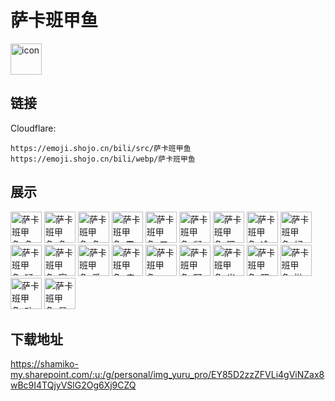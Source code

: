 # 萨卡班甲鱼
<img src="https://emoji.shojo.cn/bili/src/萨卡班甲鱼/icon.png" width="50" height="50" alt="icon">

## 链接
Cloudflare:
```
https://emoji.shojo.cn/bili/src/萨卡班甲鱼
https://emoji.shojo.cn/bili/webp/萨卡班甲鱼
```
## 展示
<img src="https://emoji.shojo.cn/bili/src/萨卡班甲鱼/萨卡班甲鱼-鱼头.png" width="50" height="50" alt="萨卡班甲鱼-鱼头">
<img src="https://emoji.shojo.cn/bili/src/萨卡班甲鱼/萨卡班甲鱼-鱼身.png" width="50" height="50" alt="萨卡班甲鱼-鱼身">
<img src="https://emoji.shojo.cn/bili/src/萨卡班甲鱼/萨卡班甲鱼-鱼尾.png" width="50" height="50" alt="萨卡班甲鱼-鱼尾">
<img src="https://emoji.shojo.cn/bili/src/萨卡班甲鱼/萨卡班甲鱼-震惊.png" width="50" height="50" alt="萨卡班甲鱼-震惊">
<img src="https://emoji.shojo.cn/bili/src/萨卡班甲鱼/萨卡班甲鱼-五头鱼.png" width="50" height="50" alt="萨卡班甲鱼-五头鱼">
<img src="https://emoji.shojo.cn/bili/src/萨卡班甲鱼/萨卡班甲鱼-凝视.png" width="50" height="50" alt="萨卡班甲鱼-凝视">
<img src="https://emoji.shojo.cn/bili/src/萨卡班甲鱼/萨卡班甲鱼-嗯嗯.png" width="50" height="50" alt="萨卡班甲鱼-嗯嗯">
<img src="https://emoji.shojo.cn/bili/src/萨卡班甲鱼/萨卡班甲鱼-冷静.png" width="50" height="50" alt="萨卡班甲鱼-冷静">
<img src="https://emoji.shojo.cn/bili/src/萨卡班甲鱼/萨卡班甲鱼-好耶.png" width="50" height="50" alt="萨卡班甲鱼-好耶">
<img src="https://emoji.shojo.cn/bili/src/萨卡班甲鱼/萨卡班甲鱼-疑问.png" width="50" height="50" alt="萨卡班甲鱼-疑问">
<img src="https://emoji.shojo.cn/bili/src/萨卡班甲鱼/萨卡班甲鱼-察觉.png" width="50" height="50" alt="萨卡班甲鱼-察觉">
<img src="https://emoji.shojo.cn/bili/src/萨卡班甲鱼/萨卡班甲鱼-爱心.png" width="50" height="50" alt="萨卡班甲鱼-爱心">
<img src="https://emoji.shojo.cn/bili/src/萨卡班甲鱼/萨卡班甲鱼-瘫倒.png" width="50" height="50" alt="萨卡班甲鱼-瘫倒">
<img src="https://emoji.shojo.cn/bili/src/萨卡班甲鱼/萨卡班甲鱼-神！.png" width="50" height="50" alt="萨卡班甲鱼-神！">
<img src="https://emoji.shojo.cn/bili/src/萨卡班甲鱼/萨卡班甲鱼-阿巴阿巴.png" width="50" height="50" alt="萨卡班甲鱼-阿巴阿巴">
<img src="https://emoji.shojo.cn/bili/src/萨卡班甲鱼/萨卡班甲鱼-光速移动.png" width="50" height="50" alt="萨卡班甲鱼-光速移动">
<img src="https://emoji.shojo.cn/bili/src/萨卡班甲鱼/萨卡班甲鱼-照镜子.png" width="50" height="50" alt="萨卡班甲鱼-照镜子">
<img src="https://emoji.shojo.cn/bili/src/萨卡班甲鱼/萨卡班甲鱼-抛瓦.png" width="50" height="50" alt="萨卡班甲鱼-抛瓦">
<img src="https://emoji.shojo.cn/bili/src/萨卡班甲鱼/萨卡班甲鱼-功德增加.png" width="50" height="50" alt="萨卡班甲鱼-功德增加">
<img src="https://emoji.shojo.cn/bili/src/萨卡班甲鱼/萨卡班甲鱼-星空.png" width="50" height="50" alt="萨卡班甲鱼-星空">

## 下载地址

https://shamiko-my.sharepoint.com/:u:/g/personal/img_yuru_pro/EY85D2zzZFVLi4gViNZax8wBc9I4TQjyVSlG2Og6Xj9CZQ